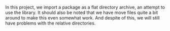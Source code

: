 In this project, we import a package as a flat directory archive, an attempt 
to use the library. It should also be noted that we have move files quite a bit
around to make this even somewhat work. And despite of this, we will still have
problems with the relative directories.

